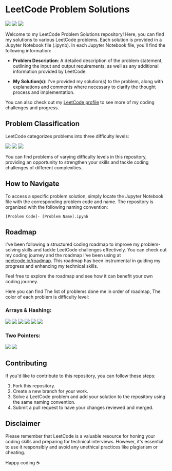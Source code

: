 # LeetCode Problem Solutions
[![](https://img.shields.io/badge/-LeetCode-d16200?logo=leetcode&logoColor=white&style=flat)](https://leetcode.com/)
[![](https://img.shields.io/badge/-Jupyter-d16200?logo=jupyter&logoColor=white&style=flat)]()
[![](https://img.shields.io/badge/-Python-0065d1?logo=python&logoColor=white&style=flat)]()

Welcome to my LeetCode Problem Solutions repository! Here, you can find my solutions to various LeetCode problems. Each solution is provided in a Jupyter Notebook file (.ipynb). In each Jupyter Notebook file, you'll find the following information:

- **Problem Description**: A detailed description of the problem statement, outlining the input and output requirements, as well as any additional information provided by LeetCode.

- **My Solution(s)**: I've provided my solution(s) to the problem, along with explanations and comments where necessary to clarify the thought process and implementation.


You can also check out my [LeetCode profile](https://leetcode.com/jonaidshiani/) to see more of my coding challenges and progress.

## Problem Classification

LeetCode categorizes problems into three difficulty levels:

[![](https://img.shields.io/badge/-Easy-04d60f?&style=flat)]()
[![](https://img.shields.io/badge/-Medium-ed8e00?&style=flat)]()
[![](https://img.shields.io/badge/-Hard-d10202?&style=flat)]()


You can find problems of varying difficulty levels in this repository, providing an opportunity to strengthen your skills and tackle coding challenges of different complexities.

## How to Navigate

To access a specific problem solution, simply locate the Jupyter Notebook file with the corresponding problem code and name. The repository is organized with the following naming convention:

`[Problem Code]- [Problem Name].ipynb`

## Roadmap

I've been following a structured coding roadmap to improve my problem-solving skills and tackle LeetCode challenges effectively. You can check out my coding journey and the roadmap I've been using at [neetcode.io/roadmap](https://neetcode.io/roadmap). This roadmap has been instrumental in guiding my progress and enhancing my technical skills.

Feel free to explore the roadmap and see how it can benefit your own coding journey.

Here you can find The list of problems done me in order of roadmap, The color of each problem is difficulty level:

### Arrays & Hashing:

[![](https://img.shields.io/badge/-217-04d60f?&style=flat)](https://github.com/jonaidshianifar/LeetCode/blob/main/217-%20Contains%20Duplicate.ipynb)
[![](https://img.shields.io/badge/-242-04d60f?&style=flat)](https://github.com/jonaidshianifar/LeetCode/blob/main/242-%20Valid%20Anagram.ipynb)
[![](https://img.shields.io/badge/-1-04d60f?&style=flat)](https://github.com/jonaidshianifar/LeetCode/blob/main/1-%20Two%20Sum.ipynb)
[![](https://img.shields.io/badge/-49-ed8e00?&style=flat)](https://github.com/jonaidshianifar/LeetCode/blob/main/49-%20Group%20Anagrams.ipynb)
[![](https://img.shields.io/badge/-347-ed8e00?&style=flat)](https://github.com/jonaidshianifar/LeetCode/blob/main/347-%20Top%20K%20Frequent%20Elements.ipynb)
[![](https://img.shields.io/badge/-36-ed8e00?&style=flat)](https://github.com/jonaidshianifar/LeetCode/blob/main/36-%20Valid%20Sudoku.ipynb)


### Two Pointers:

[![](https://img.shields.io/badge/-125-04d60f?&style=flat)](https://github.com/jonaidshianifar/LeetCode/blob/main/125-%20Valid%20Palindrome.ipynb)
[![](https://img.shields.io/badge/-167-ed8e00?&style=flat)](https://github.com/jonaidshianifar/LeetCode/blob/main/167-%20Two%20Sum%20II%20-%20Input%20Array%20Is%20Sorted.ipynb)

## Contributing

If you'd like to contribute to this repository, you can follow these steps:
1. Fork this repository.
2. Create a new branch for your work.
3. Solve a LeetCode problem and add your solution to the repository using the same naming convention.
4. Submit a pull request to have your changes reviewed and merged.

## Disclaimer

Please remember that LeetCode is a valuable resource for honing your coding skills and preparing for technical interviews. However, it's essential to use it responsibly and avoid any unethical practices like plagiarism or cheating.

Happy coding :coffee:
